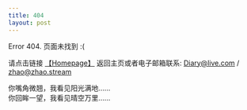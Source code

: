 ```yaml
---
title: 404
layout: post
---
```


Error 404. 页面未找到 :( 

请点击链接 [【Homepage】](/) 返回主页或者电子邮箱联系: Diary@live.com / zhao@zhao.stream

你嘴角微翘，我看见阳光满地……    
你回眸一望，我看见晴空万里……